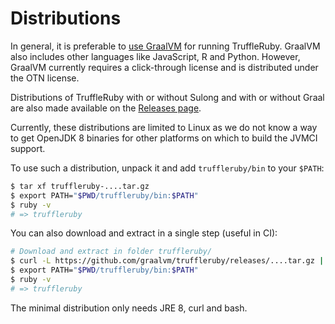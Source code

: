 # Distributions

In general, it is preferable to [use GraalVM](using-graalvm.md)
for running TruffleRuby. GraalVM also includes other languages like JavaScript,
R and Python. However, GraalVM currently requires a click-through license and
is distributed under the OTN license.

Distributions of TruffleRuby with or without Sulong
and with or without Graal are also made available on the
[Releases page](https://github.com/graalvm/truffleruby/releases).

Currently, these distributions are limited to Linux as we do not know a way to
get OpenJDK 8 binaries for other platforms on which to build the JVMCI support.

To use such a distribution, unpack it and add `truffleruby/bin` to your `$PATH`:

```bash
$ tar xf truffleruby-....tar.gz
$ export PATH="$PWD/truffleruby/bin:$PATH"
$ ruby -v
# => truffleruby
```

You can also download and extract in a single step (useful in CI):

```bash
# Download and extract in folder truffleruby/
$ curl -L https://github.com/graalvm/truffleruby/releases/....tar.gz | tar xz
$ export PATH="$PWD/truffleruby/bin:$PATH"
$ ruby -v
# => truffleruby
```

The minimal distribution only needs JRE 8, curl and bash.

